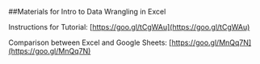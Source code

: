 ##Materials for Intro to Data Wrangling in Excel

Instructions for Tutorial: [https://goo.gl/tCgWAu](https://goo.gl/tCgWAu)   

Comparison between Excel and Google Sheets: [https://goo.gl/MnQq7N](https://goo.gl/MnQq7N)